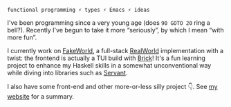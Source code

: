 `functional programming ⚡ types ⚡ Emacs ⚡ ideas`

I've been programming since a very young age (does `90 GOTO 20` ring a bell?). Recently I've begun to take it more “seriously”, by which I mean “with more fun”.

I currently work on [FakeWorld](https://github.com/adql/fakeworld/), a full-stack [RealWorld](https://github.com/gothinkster/realworld) implementation with a twist: the frontend is actually a TUI build with [Brick](https://hackage.haskell.org/package/brick)! It's a fun learning project to enhance my Haskell skills in a somewhat unconventional way while diving into libraries such as [Servant](https://www.servant.dev/).

I also have some front-end and other more-or-less silly project 👇. See [my website](https://amirdekel.com/coding.html) for a summary.

<!--
**adql/adql** is a ✨ _special_ ✨ repository because its `README.md` (this file) appears on your GitHub profile.

Here are some ideas to get you started:

- 🔭 I’m currently working on ...
- 🌱 I’m currently learning ...
- 👯 I’m looking to collaborate on ...
- 🤔 I’m looking for help with ...
- 💬 Ask me about ...
- 📫 How to reach me: ...
- 😄 Pronouns: ...
- ⚡ Fun fact: ...
-->
